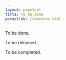 ```yaml
---
layout: page1col
title: To be done
permalink: /tobedone.html
---
```


To be done.

To be released.

To be completed.